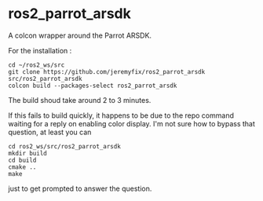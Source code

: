 # ros2_parrot_arsdk

A colcon wrapper around the Parrot ARSDK. 

For the installation :

```
cd ~/ros2_ws/src
git clone https://github.com/jeremyfix/ros2_parrot_arsdk src/ros2_parrot_arsdk
colcon build --packages-select ros2_parrot_arsdk
```

The build shoud take around 2 to 3 minutes.

If this fails to build quickly, it happens to be due to the repo command waiting for a reply on enabling color display. I'm not sure how to bypass that question, at least you can 

```
cd ros2_ws/src/ros2_parrot_arsdk
mkdir build
cd build
cmake ..
make
```

just to get prompted to answer the question.
